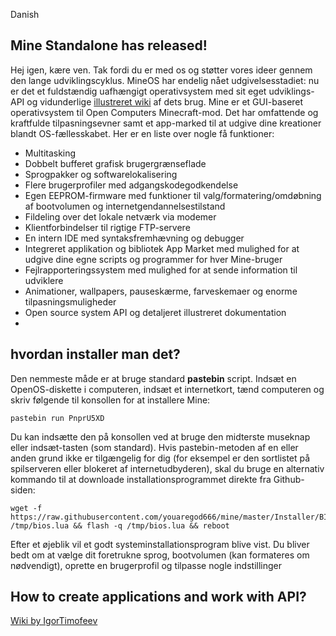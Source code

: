 Danish

## Mine Standalone has released!

Hej igen, kære ven. Tak fordi du er med os og støtter vores ideer gennem den lange udviklingscyklus. MineOS har endelig nået udgivelsesstadiet: nu er det et fuldstændig uafhængigt operativsystem med sit eget udviklings-API og vidunderlige [illustreret wiki](https://github.com/IgorTimofeev/MineOS/wiki) af dets brug.
Mine er et GUI-baseret operativsystem til Open Computers Minecraft-mod. Det har omfattende og kraftfulde tilpasningsevner samt et app-marked til at udgive dine kreationer blandt OS-fællesskabet.
Her er en liste over nogle få funktioner:

- Multitasking
- Dobbelt bufferet grafisk brugergrænseflade
- Sprogpakker og softwarelokalisering
- Flere brugerprofiler med adgangskodegodkendelse
- Egen EEPROM-firmware med funktioner til valg/formatering/omdøbning af bootvolumen og internetgendannelsestilstand
- Fildeling over det lokale netværk via modemer
- Klientforbindelser til rigtige FTP-servere
- En intern IDE med syntaksfremhævning og debugger
- Integreret applikation og bibliotek App Market med mulighed for at udgive dine egne scripts og programmer for hver Mine-bruger
- Fejlrapporteringssystem med mulighed for at sende information til udviklere
- Animationer, wallpapers, pauseskærme, farveskemaer og enorme tilpasningsmuligheder
- Open source system API og detaljeret illustreret dokumentation
- 
## hvordan installer man det?

Den nemmeste måde er at bruge standard **pastebin** script. Indsæt en OpenOS-diskette i computeren, indsæt et internetkort, tænd computeren og skriv følgende til konsollen for at installere Mine:

	pastebin run PnprU5XD

Du kan indsætte den på konsollen ved at bruge den midterste museknap eller indsæt-tasten (som standard). Hvis pastebin-metoden af en eller anden grund ikke er tilgængelig for dig (for eksempel er den sortlistet på spilserveren eller blokeret af internetudbyderen), skal du bruge en alternativ kommando til at downloade installationsprogrammet direkte fra Github-siden:

	wget -f https://raw.githubusercontent.com/youaregod666/mine/master/Installer/BIOS.lua /tmp/bios.lua && flash -q /tmp/bios.lua && reboot

Efter et øjeblik vil et godt systeminstallationsprogram blive vist. Du bliver bedt om at vælge dit foretrukne sprog, bootvolumen (kan formateres om nødvendigt), oprette en brugerprofil og tilpasse nogle indstillinger

## How to create applications and work with API?

[Wiki by IgorTimofeev](https://github.com/IgorTimofeev/MineOS/wiki)
